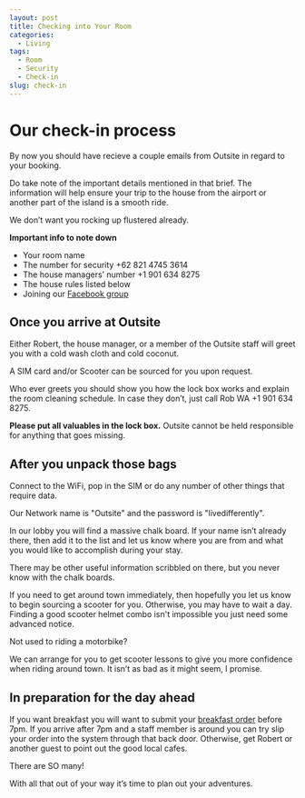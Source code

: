 ```yaml
---
layout: post
title: Checking into Your Room
categories:
  - Living
tags:
  - Room
  - Security
  - Check-in
slug: check-in
---
```

# Our check-in process

By now you should have recieve a couple emails from Outsite in regard to your booking.

Do take note of the important details mentioned in that brief. The information will help ensure your trip to the house from the airport or another part of the island is a smooth ride.

We don’t want you rocking up flustered already.

**Important info to note down**
* Your room name
* The number for security +62 821 4745 3614
* The house managers’ number +1 901 634 8275
* The house rules listed below
* Joining our [Facebook group](https://www.facebook.com/groups/1074583282684403/)

## Once you arrive at Outsite

Either Robert, the house manager, or a member of the Outsite staff will greet you with a cold wash cloth and cold coconut.

A SIM card and/or Scooter can be sourced for you upon request.

Who ever greets you should show you how the lock box works and explain the room cleaning schedule. In case they don’t, just call Rob WA +1 901 634 8275.

**Please put all valuables in the lock box.** Outsite cannot be held responsible for anything that goes missing.

## After you unpack those bags

Connect to the WiFi, pop in the SIM or do any number of other things that require data.

Our Network name is "Outsite" and the password is "livedifferently".

In our lobby you will find a massive chalk board. If your name isn’t already there, then add it to the list and let us know where you are from and what you would like to accomplish during your stay.

There may be other useful information scribbled on there, but you never know with the chalk boards.

If you need to get around town immediately, then hopefully you let us know to begin sourcing a scooter for you. Otherwise, you may have to wait a day. Finding a good scooter helmet combo isn't impossible you just need some advanced notice.

Not used to riding a motorbike?

We can arrange for you to get scooter lessons to give you more confidence when riding around town. It isn’t as bad as it might seem, I promise.

## In preparation for the day ahead
If you want breakfast you will want to submit your [breakfast order](https://goo.gl/forms/ga1ZAnfM6wf49hLF3) before 7pm. If you arrive after 7pm and a staff member is around you can try slip your order into the system through that back door. Otherwise, get Robert or another guest to point out the good local cafes.

There are SO many!

With all that out of your way it’s time to plan out your adventures.